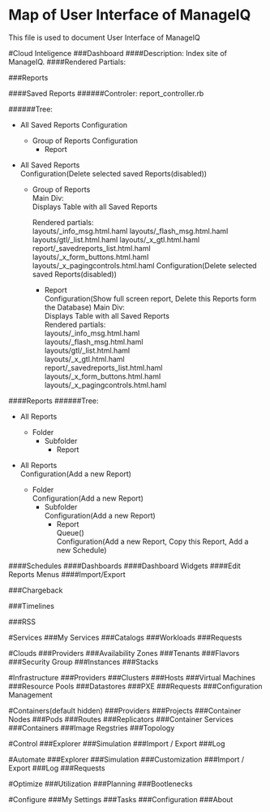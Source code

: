 <script type="text/javascript" src="//ajax.googleapis.com/ajax/libs/jquery/1/jquery.min.js"></script>
# Map of User Interface of ManageIQ
This file is used to document User Interface of ManageIQ

#Cloud Inteligence
###Dashboard
####Description:
Index site of ManageIQ.
####Rendered Partials:

###Reports

####Saved Reports
######Controler:
report_controller.rb

######Tree:
- All Saved Reports
  Configuration
  - Group of Reports
    Configuration
    - Report

- All Saved Reports<br>
  Configuration(Delete selected saved Reports(disabled))
  - Group of Reports<br>
    Main Div:<br>
    Displays Table with all Saved Reports<br>


    Rendered partials:<br>
    layouts/_info_msg.html.haml
    layouts/_flash_msg.html.haml
    layouts/gtl/_list.html.haml
    layouts/_x_gtl.html.haml
    report/_savedreports_list.html.haml
    layouts/_x_form_buttons.html.haml
    layouts/_x_pagingcontrols.html.haml
    Configuration(Delete selected saved Reports(disabled))


    - Report<br>
      Configuration(Show full screen report, Delete this Reports form the Database)
      Main Div:<br>
      Displays Table with all Saved Reports<br>
      Rendered partials:<br>
        layouts/_info_msg.html.haml<br>
        layouts/_flash_msg.html.haml<br>
        layouts/gtl/_list.html.haml<br>
        layouts/_x_gtl.html.haml <br>
        report/_savedreports_list.html.haml <br>
        layouts/_x_form_buttons.html.haml<br>
        layouts/_x_pagingcontrols.html.haml<br>

####Reports
######Tree:
- All Reports
  - Folder
    - Subfolder
      - Report

- All Reports<br>
  Configuration(Add a new Report)<br>
  - Folder<br>
    Configuration(Add a new Report)
    - Subfolder<br>
      Configuration(Add a new Report)
      - Report<br>
        Queue()<br>
        Configuration(Add a new Report, Copy this Report, Add a new Schedule)

####Schedules
####Dashboards
####Dashboard Widgets
####Edit Reports Menus
####Import/Export

###Chargeback

###Timelines

###RSS

#Services
###My Services
###Catalogs
###Workloads
###Requests

#Clouds
###Providers
###Availability Zones
###Tenants
###Flavors
###Security Group
###Instances
###Stacks

#Infrastructure
###Providers
###Clusters
###Hosts
###Virtual Machines
###Resource Pools
###Datastores
###PXE
###Requests
###Configuration Management

#Containers(default hidden)
###Providers
###Projects
###Container Nodes
###Pods
###Routes
###Replicators
###Container Services
###Containers
###Image Regstries
###Topology

#Control
###Explorer
###Simulation
###Import / Export
###Log

#Automate
###Explorer
###Simulation
###Customization
###Import / Export
###Log
###Requests

#Optimize
###Utilization
###Planning
###Bootlenecks

#Configure
###My Settings
###Tasks
###Configuration
###About
